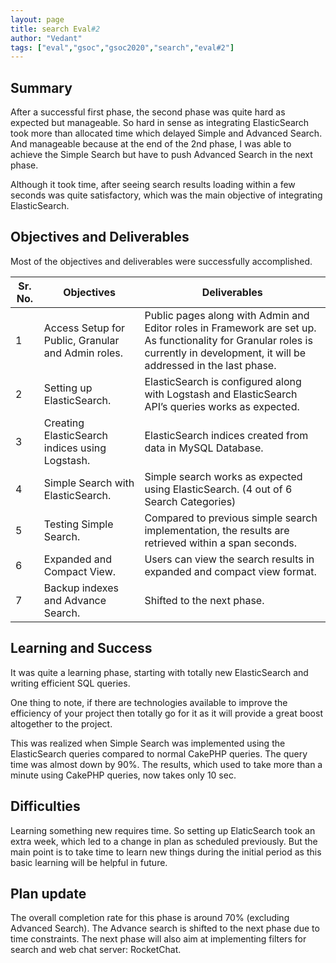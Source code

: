 ```yaml
---
layout: page
title: search Eval#2
author: "Vedant"
tags: ["eval","gsoc","gsoc2020","search","eval#2"]
---
```


## Summary

After a successful first phase, the second phase was quite hard as expected but manageable. So hard in sense as integrating ElasticSearch took more than allocated time which delayed Simple and Advanced Search. And manageable because at the end of the 2nd phase, I was able to achieve the Simple Search but have to push Advanced Search in the next phase.

Although it took time, after seeing search results loading within a few seconds was quite satisfactory, which was the main objective of integrating ElasticSearch.


## Objectives and Deliverables

Most of the objectives and deliverables were successfully accomplished.

| Sr. No. | Objectives | Deliverables  |
| --- | ---------- | ------------- |
| 1       | Access Setup for Public, Granular and Admin roles. | Public pages along with Admin and Editor roles in Framework are set up. As functionality for Granular roles is currently in development, it will be addressed in the last phase. | 
| 2       | Setting up ElasticSearch. | ElasticSearch is configured along with Logstash and ElasticSearch API’s queries works as expected. | 
| 3       | Creating ElasticSearch indices using Logstash. | ElasticSearch indices created from data in MySQL Database. | 
| 4       | Simple Search with ElasticSearch. | Simple search works as expected using ElasticSearch. (4 out of 6 Search Categories) | 
| 5       | Testing Simple Search. | Compared to previous simple search implementation, the results are retrieved within a span seconds. | 
| 6       | Expanded and Compact View. | Users can view the search results in expanded and compact view format. | 
| 7       | Backup indexes and Advance Search. | Shifted to the next phase. | 

## Learning and Success

It was quite a learning phase, starting with totally new ElasticSearch and writing efficient SQL queries.

One thing to note, if there are technologies available to improve the efficiency of your project then totally go for it as it will provide a great boost altogether to the project.     

This was realized when Simple Search was implemented using the ElasticSearch queries compared to normal CakePHP queries.  The query time was almost down by 90%. The results, which used to take more than a minute using CakePHP queries, now takes only 10 sec.


## Difficulties

Learning something new requires time. So setting up ElaticSearch took an extra week, which led to a change in plan as scheduled previously. But the main point is to take time to learn new things during the initial period as this basic learning will be helpful in future.

## Plan update

The overall completion rate for this phase is around 70% (excluding Advanced Search).
The Advance search is shifted to the next phase due to time constraints. The next phase will also aim at implementing filters for search and web chat server: RocketChat.
